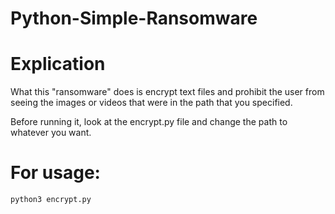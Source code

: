 # Python-Simple-Ransomware

# Explication

What this "ransomware" does is encrypt text files and prohibit the user from seeing the images or videos that were in the path that you specified.

Before running it, look at the encrypt.py file and change the path to whatever you want.

# For usage:
```
python3 encrypt.py
```
